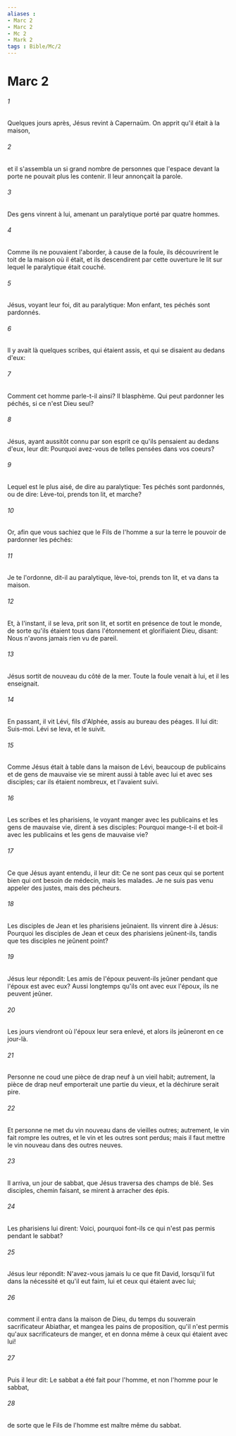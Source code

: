 ```yaml
---
aliases : 
- Marc 2
- Marc 2
- Mc 2
- Mark 2
tags : Bible/Mc/2
---
```


# Marc 2

###### 1
Quelques jours après, Jésus revint à Capernaüm. On apprit qu'il était à la maison,
###### 2
et il s'assembla un si grand nombre de personnes que l'espace devant la porte ne pouvait plus les contenir. Il leur annonçait la parole.
###### 3
Des gens vinrent à lui, amenant un paralytique porté par quatre hommes.
###### 4
Comme ils ne pouvaient l'aborder, à cause de la foule, ils découvrirent le toit de la maison où il était, et ils descendirent par cette ouverture le lit sur lequel le paralytique était couché.
###### 5
Jésus, voyant leur foi, dit au paralytique: Mon enfant, tes péchés sont pardonnés.
###### 6
Il y avait là quelques scribes, qui étaient assis, et qui se disaient au dedans d'eux:
###### 7
Comment cet homme parle-t-il ainsi? Il blasphème. Qui peut pardonner les péchés, si ce n'est Dieu seul?
###### 8
Jésus, ayant aussitôt connu par son esprit ce qu'ils pensaient au dedans d'eux, leur dit: Pourquoi avez-vous de telles pensées dans vos coeurs?
###### 9
Lequel est le plus aisé, de dire au paralytique: Tes péchés sont pardonnés, ou de dire: Lève-toi, prends ton lit, et marche?
###### 10
Or, afin que vous sachiez que le Fils de l'homme a sur la terre le pouvoir de pardonner les péchés:
###### 11
Je te l'ordonne, dit-il au paralytique, lève-toi, prends ton lit, et va dans ta maison.
###### 12
Et, à l'instant, il se leva, prit son lit, et sortit en présence de tout le monde, de sorte qu'ils étaient tous dans l'étonnement et glorifiaient Dieu, disant: Nous n'avons jamais rien vu de pareil.
###### 13
Jésus sortit de nouveau du côté de la mer. Toute la foule venait à lui, et il les enseignait.
###### 14
En passant, il vit Lévi, fils d'Alphée, assis au bureau des péages. Il lui dit: Suis-moi. Lévi se leva, et le suivit.
###### 15
Comme Jésus était à table dans la maison de Lévi, beaucoup de publicains et de gens de mauvaise vie se mirent aussi à table avec lui et avec ses disciples; car ils étaient nombreux, et l'avaient suivi.
###### 16
Les scribes et les pharisiens, le voyant manger avec les publicains et les gens de mauvaise vie, dirent à ses disciples: Pourquoi mange-t-il et boit-il avec les publicains et les gens de mauvaise vie?
###### 17
Ce que Jésus ayant entendu, il leur dit: Ce ne sont pas ceux qui se portent bien qui ont besoin de médecin, mais les malades. Je ne suis pas venu appeler des justes, mais des pécheurs.
###### 18
Les disciples de Jean et les pharisiens jeûnaient. Ils vinrent dire à Jésus: Pourquoi les disciples de Jean et ceux des pharisiens jeûnent-ils, tandis que tes disciples ne jeûnent point?
###### 19
Jésus leur répondit: Les amis de l'époux peuvent-ils jeûner pendant que l'époux est avec eux? Aussi longtemps qu'ils ont avec eux l'époux, ils ne peuvent jeûner.
###### 20
Les jours viendront où l'époux leur sera enlevé, et alors ils jeûneront en ce jour-là.
###### 21
Personne ne coud une pièce de drap neuf à un vieil habit; autrement, la pièce de drap neuf emporterait une partie du vieux, et la déchirure serait pire.
###### 22
Et personne ne met du vin nouveau dans de vieilles outres; autrement, le vin fait rompre les outres, et le vin et les outres sont perdus; mais il faut mettre le vin nouveau dans des outres neuves.
###### 23
Il arriva, un jour de sabbat, que Jésus traversa des champs de blé. Ses disciples, chemin faisant, se mirent à arracher des épis.
###### 24
Les pharisiens lui dirent: Voici, pourquoi font-ils ce qui n'est pas permis pendant le sabbat?
###### 25
Jésus leur répondit: N'avez-vous jamais lu ce que fit David, lorsqu'il fut dans la nécessité et qu'il eut faim, lui et ceux qui étaient avec lui;
###### 26
comment il entra dans la maison de Dieu, du temps du souverain sacrificateur Abiathar, et mangea les pains de proposition, qu'il n'est permis qu'aux sacrificateurs de manger, et en donna même à ceux qui étaient avec lui!
###### 27
Puis il leur dit: Le sabbat a été fait pour l'homme, et non l'homme pour le sabbat,
###### 28
de sorte que le Fils de l'homme est maître même du sabbat.
